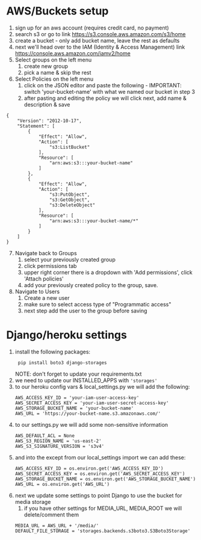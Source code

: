 # AWS/Buckets setup 
1. sign up for an aws account (requires credit card, no payment)
2. search s3 or go to link https://s3.console.aws.amazon.com/s3/home
3. create a bucket - only add bucket name, leave the rest as defaults
4. next we'll head over to the IAM (Identity & Access Management) link https://console.aws.amazon.com/iamv2/home
5. Select groups on the left menu
   1. create new group
   2. pick a name & skip the rest
6. Select Policies on the left menu
   1. click on the JSON editor and paste the following - IMPORTANT: switch 'your-bucket-name' with what we named our bucket in step 3
   2. after pasting and editing the policy we will click next, add name & description & save
```
{
    "Version": "2012-10-17",
    "Statement": [
        {
            "Effect": "Allow",
            "Action": [
                "s3:ListBucket"
            ],
            "Resource": [
                "arn:aws:s3:::your-bucket-name"
            ]
        },
        {
            "Effect": "Allow",
            "Action": [
                "s3:PutObject",
                "s3:GetObject",
                "s3:DeleteObject"
            ],
            "Resource": [
                "arn:aws:s3:::your-bucket-name/*"
            ]
        }
    ]
}
```

7. Navigate back to Groups
   1. select your previously created group
   2. click permissions tab
   3. upper right corner there is a dropdown with 'Add permissions', click 'Attach policies'
   4. add your previously created policy to the group, save.
8. Navigate to Users
   1. Create a new user
   2. make sure to select access type of "Programmatic access"
   3. next step add the user to the group before saving


# Django/heroku settings
1. install the following packages:
   ```
    pip install boto3 django-storages
   ```
   NOTE: don't forget to update your requirements.txt
2. we need to update our INSTALLED_APPS with `'storages'`
3. to our heroku config vars & local_settings.py we will add the following:
   ```
   AWS_ACCESS_KEY_ID = 'your-iam-user-access-key'
   AWS_SECRET_ACCESS_KEY = 'your-iam-user-secret-access-key'
   AWS_STORAGE_BUCKET_NAME = 'your-bucket-name'
   AWS_URL = 'https://your-bucket-name.s3.amazonaws.com/'
   ```
4. to our settings.py we will add some non-sensitive information
    ```
    AWS_DEFAULT_ACL = None
    AWS_S3_REGION_NAME = 'us-east-2'
    AWS_S3_SIGNATURE_VERSION = 's3v4'
    ```
5. and into the except from our local_settings import we can add these:
    ```
    AWS_ACCESS_KEY_ID = os.environ.get('AWS_ACCESS_KEY_ID')
    AWS_SECRET_ACCESS_KEY = os.environ.get('AWS_SECRET_ACCESS_KEY')
    AWS_STORAGE_BUCKET_NAME = os.environ.get('AWS_STORAGE_BUCKET_NAME')
    AWS_URL = os.environ.get('AWS_URL')
    ```
6. next we update some settings to point Django to use the bucket for media storage
   1. if you have other settings for MEDIA_URL, MEDIA_ROOT we will delete/comment them
    ```
    MEDIA_URL = AWS_URL + '/media/'
    DEFAULT_FILE_STORAGE = 'storages.backends.s3boto3.S3Boto3Storage'
    ```
